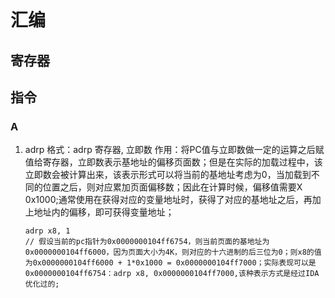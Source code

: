 # 汇编
## 寄存器
## 指令
### A
1. adrp
   格式：adrp 寄存器, 立即数
   作用：将PC值与立即数做一定的运算之后赋值给寄存器，立即数表示基地址的偏移页面数；但是在实际的加载过程中，该立即数会被计算出来，该表示形式可以将当前的基地址考虑为0，当加载到不同的位置之后，则对应累加页面偏移数；因此在计算时候，偏移值需要X 0x1000;通常使用在获得对应的变量地址时，获得了对应的基地址之后，再加上地址内的偏移，即可获得变量地址；
   ```
   adrp x8, 1
   // 假设当前的pc指针为0x0000000104ff6754，则当前页面的基地址为0x0000000104ff6000，因为页面大小为4K，则对应的十六进制的后三位为0；则x8的值为0x0000000104ff6000 + 1*0x1000 = 0x0000000104ff7000；实际表现可以是 0x0000000104ff6754：adrp x8, 0x0000000104ff7000,该种表示方式是经过IDA优化过的;
   ``` 
